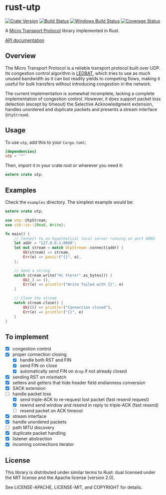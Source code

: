 # rust-utp

[![Crate Version](https://img.shields.io/crates/v/utp.svg?style=flat)](https://crates.io/crates/utp)
[![Build Status](https://img.shields.io/travis/meqif/rust-utp.svg?style=flat)](http://travis-ci.org/meqif/rust-utp)
[![Windows Build Status](https://ci.appveyor.com/api/projects/status/q38b38fendqat8o6?svg=true)](https://ci.appveyor.com/project/meqif/rust-utp)
[![Coverage Status](https://img.shields.io/coveralls/meqif/rust-utp.svg?style=flat)](https://coveralls.io/r/meqif/rust-utp?branch=master)

A [Micro Transport Protocol](http://www.bittorrent.org/beps/bep_0029.html)
library implemented in Rust.

[API documentation](http://meqif.github.io/rust-utp/)

## Overview

The Micro Transport Protocol is a reliable transport protocol built over
UDP. Its congestion control algorithm is
[LEDBAT](http://tools.ietf.org/html/rfc6817), which tries to use as much unused
bandwidth as it can but readily yields to competing flows, making it useful for
bulk transfers without introducing congestion in the network.

The current implementation is somewhat incomplete, lacking a complete implementation of congestion
control. However, it does support packet loss detection (except by timeout) the
Selective Acknowledgment extension, handles unordered and duplicate packets and
presents a stream interface (`UtpStream`).

## Usage

To use `utp`, add this to your `Cargo.toml`:

```toml
[dependencies]
utp = "*"
```

Then, import it in your crate root or wherever you need it:

```rust
extern crate utp;
```

## Examples

Check the `examples` directory. The simplest example would be:

```rust
extern crate utp;

use utp::UtpStream;
use std::io::{Read, Write};

fn main() {
    // Connect to an hypothetical local server running on port 8080
    let addr = "127.0.0.1:8080";
    let mut stream = match UtpStream::connect(addr) {
        Ok(stream) => stream,
        Err(e) => panic!("{}", e),
    };

    // Send a string
    match stream.write("Hi there!".as_bytes()) {
        Ok(_) => (),
        Err(e) => println!("Write failed with {}", e)
    }

    // Close the stream
    match stream.close() {
        Ok(()) => println!("Connection closed"),
        Err(e) => println!("{}", e)
    }
}
```

## To implement

- [x] congestion control
- [x] proper connection closing
    - [x] handle both RST and FIN
    - [x] send FIN on close
    - [x] automatically send FIN on `drop` if not already closed
- [x] sending RST on mismatch
- [x] setters and getters that hide header field endianness conversion
- [x] SACK extension
- [ ] handle packet loss
    - [x] send triple-ACK to re-request lost packet (fast resend request)
    - [x] rewind send window and resend in reply to triple-ACK (fast resend)
    - [ ] resend packet on ACK timeout
- [x] stream interface
- [x] handle unordered packets
- [ ] path MTU discovery
- [x] duplicate packet handling
- [x] listener abstraction
- [x] incoming connections iterator

## License

This library is distributed under similar terms to Rust: dual licensed under the MIT license and the Apache license (version 2.0).

See LICENSE-APACHE, LICENSE-MIT, and COPYRIGHT for details.
